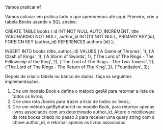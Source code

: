 Vamos praticar #1

Vamos colocar em prática tudo o que aprendemos até aqui. Primeiro, crie a tabela Books usando o SQL abaixo:

CREATE TABLE books (
	id INT NOT NULL AUTO_INCREMENT,
	title VARCHAR(90) NOT NULL,
	author_id INT(11) NOT NULL,
	PRIMARY KEY(id),
	FOREIGN KEY (author_id) REFERENCES authors (id)
);

INSERT INTO books (title, author_id)
VALUES
	('A Game of Thrones', 1),
	('A Clash of Kings', 1),
	('A Storm of Swords', 1),
	('The Lord of The Rings - The Fellowship of the Ring', 2),
	('The Lord of The Rings - The Two Towers', 2),
	('The Lord of The Rings - The Return of The King', 2),
	('Foundation', 3);


Depois de criar a tabela no banco de dados, faça as seguintes implementações.

1) Crie um modelo Book e defina o método getAll para retornar a lista de todos os livros;
2) Crie uma rota /books para trazer a lista de todos os livros;
3) Crie um método getByAuthorId no modelo Book, para retornar apenas livros associados com um determinado author_id. Altere o middleware da rota books criado no passo 2 para receber uma query string com a chave author_id, e retornar apenas os livros associados.
